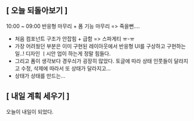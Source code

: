## [ 오늘 되돌아보기 ]

10:00 ~ 09:00 반응형 마무리 + 폼 기능 마무리 => 죽을뻔....

- 처음 컴포넌트 구조가 안잡힘 + 급함 => 스파게티 ㅠ-ㅠ
- 가장 어려웠던 부분은 이미 구현된 레이아웃에서 반응형 UI를 구상하고 구현하는 일..! 디자인 ㅣ시안 업이 하는게 정말 힘들다.
- 그리고 폼이 생각보다 경우싀가 굉장히 많았다. 토글에 따라 상태 인풋들이 달라지고 수정, 삭제에 따라서 또 상태가 달라지고...
- 상태가 상태를 만드는...

## [ 내일 계획 세우기 ]

오늘이 내일이 되었다.
